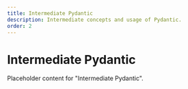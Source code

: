 ```yaml
---
title: Intermediate Pydantic
description: Intermediate concepts and usage of Pydantic.
order: 2
---
```


# Intermediate Pydantic

Placeholder content for "Intermediate Pydantic".
